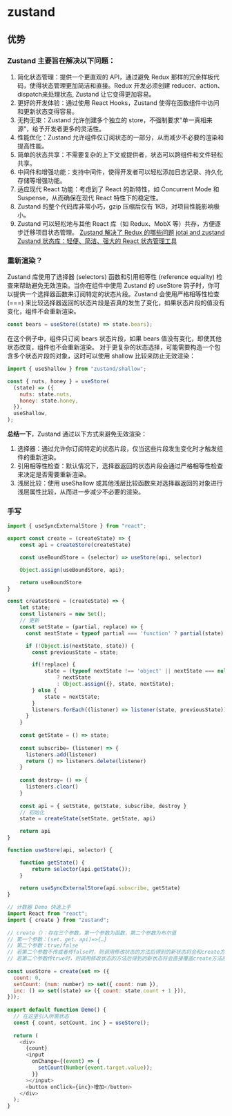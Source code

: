 # zustand

## 优势

### Zustand 主要旨在解决以下问题：
1. 简化状态管理：提供一个更直观的 API，通过避免 Redux 那样的冗余样板代码，使得状态管理更加简洁和直接。Redux 开发必须创建 reducer、action、dispatch来处理状态, Zustand 让它变得更加容易。
2. 更好的开发体验：通过使用 React Hooks，Zustand 使得在函数组件中访问和更新状态变得容易。
3. 无拘无束：Zustand 允许创建多个独立的 store，不强制要求"单一真相来源"，给予开发者更多的灵活性。
4. 性能优化：Zustand 允许组件仅订阅状态的一部分，从而减少不必要的渲染和提高性能。
5. 简单的状态共享：不需要复杂的上下文或提供者，状态可以跨组件和文件轻松共享。
6. 中间件和增强功能：支持中间件，使得开发者可以轻松添加日志记录、持久化存储等增强功能。
7. 适应现代 React 功能：考虑到了 React 的新特性，如 Concurrent Mode 和 Suspense，从而确保在现代 React 特性下的稳定性。
8. Zustand 的整个代码库非常小巧，gzip 压缩后仅有 1KB，对项目性能影响极小。
9. Zustand 可以轻松地与其他 React 库（如 Redux、MobX 等）共存，方便逐步迁移项目状态管理。
[Zustand 解决了 Redux 的哪些问题](https://juejin.cn/post/7399985328708878362?searchId=2024091814525748783D59F0CAFE4C3159)
[jotai and zustand](https://juejin.cn/post/7356813407373328418?searchId=2024091814525748783D59F0CAFE4C3159)
[Zustand 状态库：轻便、简洁、强大的 React 状态管理工具](https://juejin.cn/post/7321049446443384870)

### 重新渲染？
Zustand 库使用了选择器 (selectors) 函数和引用相等性 (reference equality) 检查来帮助避免无效渲染。当你在组件中使用 Zustand 的 useStore 钩子时，你可以提供一个选择器函数来订阅特定的状态片段。Zustand 会使用严格相等性检查 (===) 来比较选择器返回的状态片段是否真的发生了变化，如果状态片段的值没有变化，组件不会重新渲染。
```js
const bears = useStore((state) => state.bears);
```
在这个例子中，组件只订阅 bears 状态片段，如果 bears 值没有变化，即使其他状态改变，组件也不会重新渲染。
对于更复杂的状态选择，可能需要构造一个包含多个状态片段的对象，这时可以使用 shallow 比较来防止无效渲染：
```js
import { useShallow } from "zustand/shallow";

const { nuts, honey } = useStore(
  (state) => ({
    nuts: state.nuts,
    honey: state.honey,
  }),
  useShallow,
);
```
**总结一下**，Zustand 通过以下方式来避免无效渲染：
1. 选择器：通过允许你订阅特定的状态片段，仅当这些片段发生变化时才触发组件的重新渲染。
2. 引用相等性检查：默认情况下，选择器返回的状态片段会通过严格相等性检查来决定是否需要重新渲染。
3. 浅层比较：使用 useShallow 或其他浅层比较函数来对选择器返回的对象进行浅层属性比较，从而进一步减少不必要的渲染。



### 手写
```js {.line-numbers}
import { useSyncExternalStore } from "react";

export const create = (createState) => {
    const api = createStore(createState)

    const useBoundStore = (selector) => useStore(api, selector)

    Object.assign(useBoundStore, api);

    return useBoundStore
}

const createStore = (createState) => {
    let state;
    const listeners = new Set();
    // 更新
    const setState = (partial, replace) => {
      const nextState = typeof partial === 'function' ? partial(state) : partial

      if (!Object.is(nextState, state)) {
        const previousState = state;

        if(!replace) {
            state = (typeof nextState !== 'object' || nextState === null)
                ? nextState
                : Object.assign({}, state, nextState);
        } else {
            state = nextState;
        }
        listeners.forEach((listener) => listener(state, previousState));
      }
    }
  
    const getState = () => state;
  
    const subscribe= (listener) => {
      listeners.add(listener)
      return () => listeners.delete(listener)
    }
  
    const destroy= () => {
      listeners.clear()
    }
  
    const api = { setState, getState, subscribe, destroy }
    // 初始化
    state = createState(setState, getState, api)

    return api
}

function useStore(api, selector) {

    function getState() {
        return selector(api.getState());
    }
  
    return useSyncExternalStore(api.subscribe, getState)
}
```

```js
// 计数器 Demo 快速上手
import React from "react";
import { create } from "zustand";
​
// create（）：存在三个参数，第一个参数为函数，第二个参数为布尔值
// 第一个参数：(set、get、api)=>{…}
// 第二个参数：true/false 
// 若第二个参数不传或者传false时，则调用修改状态的方法后得到的新状态将会和create方法原来的返回值进行融合；
// 若第二个参数传true时，则调用修改状态的方法后得到的新状态将会直接覆盖create方法原来的返回值。
​
const useStore = create(set => ({
  count: 0,
  setCount: (num: number) => set({ count: num }),
  inc: () => set((state) => ({ count: state.count + 1 })),
}));
​
export default function Demo() {
  // 在这里引入所需状态
  const { count, setCount, inc } = useStore();
​
  return (
    <div>
      {count}
      <input
        onChange={(event) => {
          setCount(Number(event.target.value));
        }}
      ></input>
      <button onClick={inc}>增加</button>
    </div>
  );
}
```
